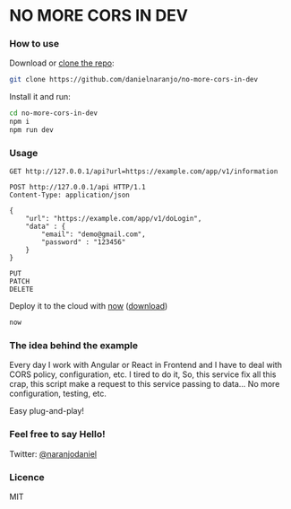
# NO MORE CORS IN DEV

### How to use

Download or [clone the repo](https://github.com/danielnaranjo/no-more-cors-in-dev):

```bash
git clone https://github.com/danielnaranjo/no-more-cors-in-dev
```

Install it and run:

```bash
cd no-more-cors-in-dev  
npm i 
npm run dev
```

### Usage

```
GET http://127.0.0.1/api?url=https://example.com/app/v1/information
```

```
POST http://127.0.0.1/api HTTP/1.1
Content-Type: application/json

{
    "url": "https://example.com/app/v1/doLogin",
    "data" : {
        "email": "demo@gmail.com",
        "password" : "123456"
    }
}
```
```
PUT
PATCH
DELETE
```


Deploy it to the cloud with [now](https://zeit.co/now) ([download](https://zeit.co/download))

```bash
now
```

### The idea behind the example

Every day I work with Angular or React in Frontend and I have to deal with CORS policy, configuration, etc. I tired to do it, So, this service fix all this crap, this script make a request to this service passing to data... No more configuration, testing, etc. 

Easy plug-and-play!

### Feel free to say Hello!
Twitter: [@naranjodaniel](https://twitter.com/naranjodaniel)

### Licence
MIT
